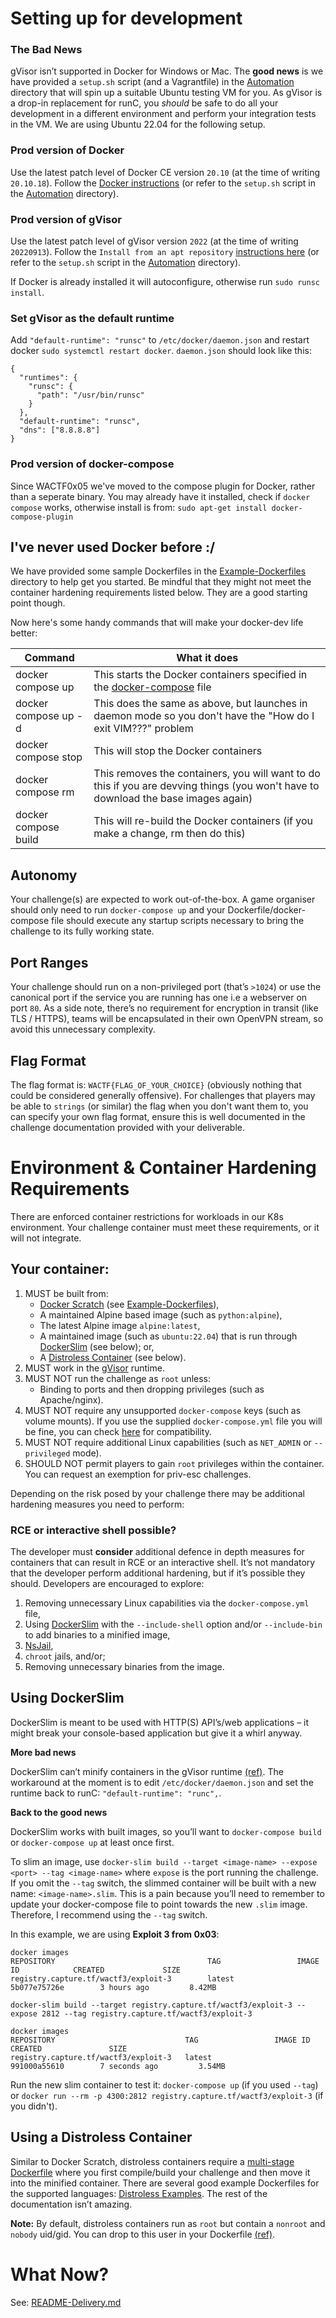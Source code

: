 # Setting up for development

### The Bad News

gVisor isn’t supported in Docker for Windows or Mac. The **good news** is we have provided a `setup.sh` script (and a Vagrantfile) in the [Automation](Automation) directory that will spin up a suitable Ubuntu testing VM for you. As gVisor is a drop-in replacement for runC, you _should_ be safe to do all your development in a different environment and perform your integration tests in the VM. We are using Ubuntu 22.04 for the following setup.

### Prod version of Docker

Use the latest patch level of Docker CE version `20.10` (at the time of writing `20.10.18`). Follow the [Docker instructions](https://docs.docker.com/engine/installation/linux/ubuntu/) (or refer to the `setup.sh` script in the [Automation](Automation) directory).

### Prod version of gVisor

Use the latest patch level of gVisor version `2022` (at the time of writing `20220913`). Follow the `Install from an apt repository` [instructions here](https://gvisor.dev/docs/user_guide/install/) (or refer to the `setup.sh` script in the [Automation](Automation) directory).

If Docker is already installed it will autoconfigure, otherwise run `sudo runsc install`.

### Set gVisor as the default runtime

Add `"default-runtime": "runsc"` to `/etc/docker/daemon.json` and restart docker `sudo systemctl restart docker`. `daemon.json` should look like this:

```
{
  "runtimes": {
    "runsc": {
      "path": "/usr/bin/runsc"
    }
  },
  "default-runtime": "runsc",
  "dns": ["8.8.8.8"]
}
```

### Prod version of docker-compose

Since WACTF0x05 we've moved to the compose plugin for Docker, rather than a seperate binary. You may already have it installed, check if `docker compose` works, otherwise install is from:
`sudo apt-get install docker-compose-plugin`

## I've never used Docker before :/

We have provided some sample Dockerfiles in the [Example-Dockerfiles](Example-Dockerfiles) directory to help get you started. Be mindful that they might not meet the container hardening requirements listed below. They are a good starting point though.

Now here's some handy commands that will make your docker-dev life better:

|Command|What it does|
|---|---|
| docker compose up | This starts the Docker containers specified in the [docker-compose](docker-compose.yml) file |
| docker compose up -d | This does the same as above, but launches in daemon mode so you don't have the "How do I exit VIM???" problem |
| docker compose stop | This will stop the Docker containers |
| docker compose rm | This removes the containers, you will want to do this if you are devving things (you won't have to download the base images again) |
| docker compose build | This will re-build the Docker containers (if you make a change, rm then do this) |

## Autonomy

Your challenge(s) are expected to work out-of-the-box. A game organiser should only need to run `docker-compose up` and your Dockerfile/docker-compose file should execute any startup scripts necessary to bring the challenge to its fully working state.

## Port Ranges

Your challenge should run on a non-privileged port (that’s `>1024`) or use the canonical port if the service you are running has one i.e a webserver on port `80`. As a side note, there’s no requirement for encryption in transit (like TLS / HTTPS), teams will be encapsulated in their own OpenVPN stream, so avoid this unnecessary complexity.

## Flag Format

The flag format is: `WACTF{FLAG_OF_YOUR_CHOICE}` (obviously nothing that could be considered generally offensive). For challenges that players may be able to `strings` (or similar) the flag when you don't want them to, you can specify your own flag format, ensure this is well documented in the challenge documentation provided with your deliverable.

# Environment & Container Hardening Requirements

There are enforced container restrictions for workloads in our K8s environment. Your challenge container must meet these requirements, or it will not integrate.

## Your container:

1. MUST be built from:
	* [Docker Scratch](https://hub.docker.com/_/scratch) (see [Example-Dockerfiles](Example-Dockerfiles)),
	* A maintained Alpine based image (such as `python:alpine`),
	* The latest Alpine image `alpine:latest`,
	* A maintained image (such as `ubuntu:22.04`) that is run through [DockerSlim](https://dockersl.im) (see below); or,
	* A [Distroless Container](https://github.com/GoogleContainerTools/distroless) (see below).
2. MUST work in the [gVisor](https://gvisor.dev/) runtime.
3. MUST NOT run the challenge as `root` unless:
	* Binding to ports and then dropping privileges (such as Apache/nginx).
4. MUST NOT require any unsupported `docker-compose` keys (such as volume mounts). If you use the supplied `docker-compose.yml` file you will be fine, you can check [here](https://kompose.io/conversion/) for compatibility.
5. MUST NOT require additional Linux capabilities (such as `NET_ADMIN` or `--privileged` mode).
6. SHOULD NOT permit players to gain `root` privileges within the container. You can request an exemption for priv-esc challenges.

Depending on the risk posed by your challenge there may be additional hardening measures you need to perform:

### RCE or interactive shell possible?

The developer must **consider** additional defence in depth measures for containers that can result in RCE or an interactive shell. It’s not mandatory that the developer perform additional hardening, but if it’s possible they should. Developers are encouraged to explore:

1. Removing unnecessary Linux capabilities via the `docker-compose.yml` file,
2. Using [DockerSlim](https://dockersl.im) with the `--include-shell` option and/or `--include-bin` to add binaries to a minified image,
3. [NsJail](https://nsjail.dev/),
4. `chroot` jails, and/or;
5. Removing unnecessary binaries from the image.

## Using DockerSlim

DockerSlim is meant to be used with HTTP(S) API’s/web applications – it might break your console-based application but give it a whirl anyway.

**More bad news**

DockerSlim can’t minify containers in the gVisor runtime [(ref)](https://github.com/docker-slim/docker-slim/issues/160). The workaround at the moment is to edit `/etc/docker/daemon.json` and set the runtime back to runC: `"default-runtime": "runc",`.

**Back to the good news**

DockerSlim works with built images, so you’ll want to `docker-compose build` or `docker-compose up` at least once first. 

To slim an image, use `docker-slim build --target <image-name> --expose <port> --tag <image-name>` where `expose` is the port running the challenge. If you omit the `--tag` switch, the slimmed container will be built with a new name: `<image-name>.slim`. This is a pain because you’ll need to remember to update your docker-compose file to point towards the new `.slim` image. Therefore, I recommend using the `--tag` switch.

In this example, we are using **Exploit 3 from 0x03**:
```
docker images
REPOSITORY                                  TAG                 IMAGE ID            CREATED             SIZE
registry.capture.tf/wactf3/exploit-3        latest              5b077e75726e        3 hours ago         8.42MB
```

`docker-slim build --target registry.capture.tf/wactf3/exploit-3 --expose 2812 --tag registry.capture.tf/wactf3/exploit-3`

```
docker images
REPOSITORY                             TAG                 IMAGE ID            CREATED               SIZE
registry.capture.tf/wactf3/exploit-3   latest              991000a55610        7 seconds ago         3.54MB
```

Run the new slim container to test it: `docker-compose up` (if you used `--tag`) or `docker run --rm -p 4300:2812 registry.capture.tf/wactf3/exploit-3` (if you didn't).

## Using a Distroless Container

Similar to Docker Scratch, distroless containers require a [multi-stage Dockerfile](https://docs.docker.com/develop/develop-images/multistage-build/) where you first compile/build your challenge and then move it into the minified container. There are several good example Dockerfiles for the supported languages: [Distroless Examples](https://github.com/GoogleContainerTools/distroless/tree/master/examples). The rest of the documentation isn’t amazing.

**Note:** By default, distroless containers run as `root` but contain a `nonroot` and `nobody` uid/gid. You can drop to this user in your Dockerfile [(ref)](https://github.com/GoogleContainerTools/distroless/issues/443).

# What Now?

See: [README-Delivery.md](README-Delivery.md)
